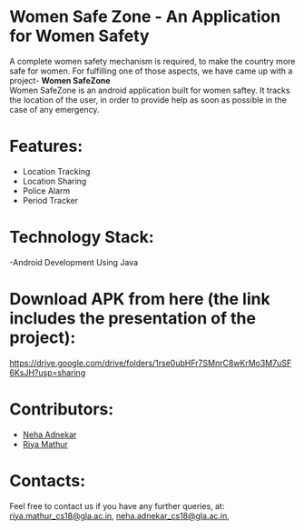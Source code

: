 

# Women Safe Zone - An Application for Women Safety


A complete women safety mechanism is required, to make the country more safe for women. For fulfilling one of those aspects, we have came up with a project- <b> Women SafeZone </b>  
Women SafeZone is an android application built for women saftey.
It tracks the location of the user, in order to provide help as soon as possible in the case of any emergency.

# Features:
- Location Tracking
- Location Sharing
- Police Alarm
- Period Tracker
 
# Technology Stack:
-Android Development Using Java

# Download APK from here (the link includes the presentation of the project):
https://drive.google.com/drive/folders/1rse0ubHFr7SMnrC8wKrMo3M7uSF6KsJH?usp=sharing

<!-- # Layout:
![](img1.jpeg) &nbsp; ![](img2.jpeg) &nbsp;
![](img3.jpeg)   &nbsp;  ![](img4.jpeg)   &nbsp;  ![](img5.jpeg) -->

# Contributors:

- [Neha Adnekar](https://github.com/Nehaadnekar)
- [Riya Mathur](https://github.com/Blitzcoder01)

# Contacts:
Feel free to contact us if you have any further queries, at:
<riya.mathur_cs18@gla.ac.in>, 
<neha.adnekar_cs18@gla.ac.in>, 
